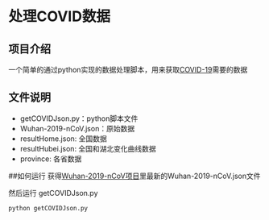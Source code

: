# 处理COVID数据

## 项目介绍
一个简单的通过python实现的数据处理脚本，用来获取[COVID-19](https://github.com/xujieyu/COVID-19)需要的数据

## 文件说明

- getCOVIDJson.py：python脚本文件
- Wuhan-2019-nCoV.json：原始数据
- resultHome.json: 全国数据
- resultHubei.json: 全国和湖北变化曲线数据
- province: 各省数据

##如何运行
获得[Wuhan-2019-nCoV项目](https://github.com/canghailan/Wuhan-2019-nCoV)里最新的Wuhan-2019-nCoV.json文件

然后运行 getCOVIDJson.py
```
python getCOVIDJson.py
```


